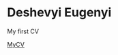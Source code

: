 # Deshevyi Eugenyi
My first CV


[MyCV](https://dzhekanator1993.github.io/dzhekanator.github.io/CV/ "MyFirstCV")
